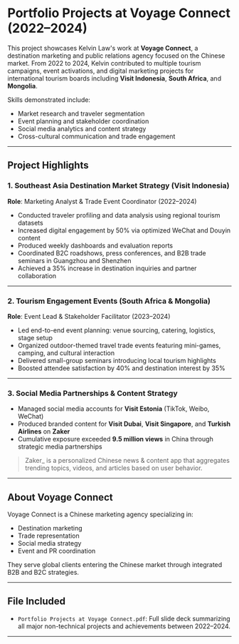 # Portfolio Projects at Voyage Connect (2022–2024)

This project showcases Kelvin Law's work at **Voyage Connect**, a destination marketing and public relations agency focused on the Chinese market. From 2022 to 2024, Kelvin contributed to multiple tourism campaigns, event activations, and digital marketing projects for international tourism boards including **Visit Indonesia**, **South Africa**, and **Mongolia**.

Skills demonstrated include:  
- Market research and traveler segmentation  
- Event planning and stakeholder coordination  
- Social media analytics and content strategy  
- Cross-cultural communication and trade engagement

---

## Project Highlights

### 1. Southeast Asia Destination Market Strategy (Visit Indonesia)

**Role**: Marketing Analyst & Trade Event Coordinator (2022–2024)

- Conducted traveler profiling and data analysis using regional tourism datasets
- Increased digital engagement by 50% via optimized WeChat and Douyin content
- Produced weekly dashboards and evaluation reports
- Coordinated B2C roadshows, press conferences, and B2B trade seminars in Guangzhou and Shenzhen
- Achieved a 35% increase in destination inquiries and partner collaboration

---

### 2. Tourism Engagement Events (South Africa & Mongolia)

**Role**: Event Lead & Stakeholder Facilitator (2023–2024)

- Led end-to-end event planning: venue sourcing, catering, logistics, stage setup
- Organized outdoor-themed travel trade events featuring mini-games, camping, and cultural interaction
- Delivered small-group seminars introducing local tourism highlights
- Boosted attendee satisfaction by 40% and destination interest by 35%

---

### 3. Social Media Partnerships & Content Strategy

- Managed social media accounts for **Visit Estonia** (TikTok, Weibo, WeChat)
- Produced branded content for **Visit Dubai**, **Visit Singapore**, and **Turkish Airlines** on **Zaker**
- Cumulative exposure exceeded **9.5 million views** in China through strategic media partnerships

> Zaker_ is a personalized Chinese news & content app that aggregates trending topics, videos, and articles based on user behavior.

---

## About Voyage Connect

Voyage Connect is a Chinese marketing agency specializing in:
- Destination marketing
- Trade representation
- Social media strategy
- Event and PR coordination

They serve global clients entering the Chinese market through integrated B2B and B2C strategies.

---

## File Included

- `Portfolio Projects at Voyage Connect.pdf`: Full slide deck summarizing all major non-technical projects and achievements between 2022–2024.

---
